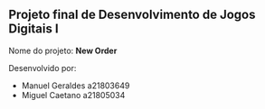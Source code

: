 ## Projeto final de Desenvolvimento de Jogos Digitais I

Nome do projeto: **New Order**

Desenvolvido por:
* Manuel Geraldes   a21803649
* Miguel Caetano    a21805034